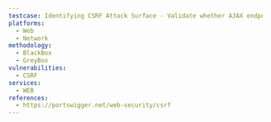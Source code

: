 ```yaml
---
testcase: Identifying CSRF Attack Surface - Validate whether AJAX endpoints or API routes (including those used by SPAs or mobile apps) are protected against CSRF, especially by observing if cookies are automatically included in authenticated calls. Web (HTTP/HTTPS) service
platforms: 
  - Web
  - Network
methodology: 
  - BlackBox
  - GreyBox
vulnerabilities:
  - CSRF
services:
  - WEB
references:
  - https://portswigger.net/web-security/csrf
---
```

